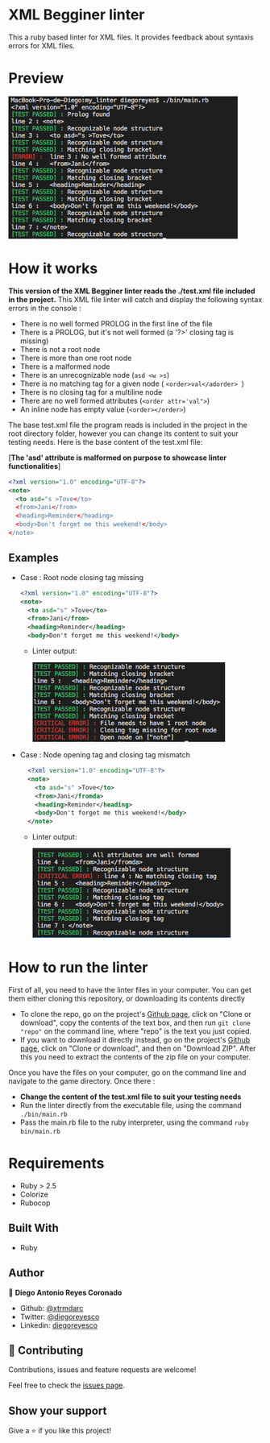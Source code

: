 # XML Begginer linter

This a ruby based linter for XML files. It provides feedback about syntaxis errors for XML files.

# Preview
![Linter](./assets/linter_output.png)

# How it works

**This version of the XML Begginer linter reads the ./test.xml file included in the project.** This XML file linter will catch and display the following syntax errors in the console :

- There is no well formed PROLOG in the first line of the file
- There is a PROLOG, but it's not well formed (a '?>' closing tag is missing)
- There is not a root node
- There is more than one root node
- There is a malformed node
- There is an unrecognizable node (`asd <w >s`)
- There is no matching tag for a given node ( `<order>val</adorder> `)
- There is no closing tag for a multiline node
- There are no well formed attributes (`<order attr='val">`)
- An inline node has empty value (`<order></order>`)

The base test.xml file the program reads is included in the project in the root directory folder, however you can change its content to suit your testing needs. Here is the base content of the test.xml file: 

[**The 'asd' attribute is malformed on purpose to showcase linter functionalities**]
  ```xml
  <?xml version="1.0" encoding="UTF-8"?>
  <note>
    <to asd="s >Tove</to>
    <from>Jani</from>
    <heading>Reminder</heading>
    <body>Don't forget me this weekend!</body>
  </note>
  ```

## Examples

- Case : Root node closing tag missing
  ```xml
  <?xml version="1.0" encoding="UTF-8"?>
  <note>
    <to asd="s" >Tove</to>
    <from>Jani</from>
    <heading>Reminder</heading>
    <body>Don't forget me this weekend!</body>
  ```
  - Linter output: 

    ![Linter](./assets/root_node_missing_closing_tag.png)

- Case : Node opening tag and closing tag mismatch
  ```xml
    <?xml version="1.0" encoding="UTF-8"?>
    <note>
      <to asd="s" >Tove</to>
      <from>Jani</fromda>
      <heading>Reminder</heading>
      <body>Don't forget me this weekend!</body>
    </note>
  ```
  - Linter output: 

    ![Linter](./assets/no_matching_tags.png)

# How to run the linter
First of all, you need to have the linter files in your computer. You can get them either cloning this repository, or downloading its contents directly
- To clone the repo, go on the project's [Github page](https://github.com/xtrmdarc/my_linter), click on "Clone or download", copy the contents of the text box, and then run `git clone "repo"` on the command line, where "repo" is the text you just copied.
- If you want to download it directly instead, go on the project's [Github page](https://github.com/xtrmdarc/my_linter), click on "Clone or download", and then on "Download ZIP". After this you need to extract the contents of the zip file on your computer.

Once you have the files on your computer, go on the command line and navigate to the game directory. Once there :

- **Change the content of the test.xml file to suit your testing needs**
- Run the linter directly from the executable file, using the command `./bin/main.rb`
- Pass the main.rb file to the ruby interpreter, using the command `ruby bin/main.rb`

# Requirements

- Ruby > 2.5
- Colorize
- Rubocop

## Built With

- Ruby

## Author

👤 **Diego Antonio Reyes Coronado**

- Github: [@xtrmdarc](https://github.com/xtrmdarc)
- Twitter: [@diegoreyesco](https://twitter.com/DiegoAn91629127)
- Linkedin: [diegoreyesco](https://www.linkedin.com/in/diego-reyes-coronado-7a7189b7/)

## 🤝 Contributing

Contributions, issues and feature requests are welcome!

Feel free to check the [issues page](issues/).

## Show your support

Give a ⭐️ if you like this project!
